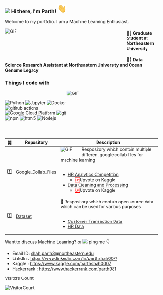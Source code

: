 ### <img src="https://github.com/TheDudeThatCode/TheDudeThatCode/blob/master/Assets/Earth.gif" width="30px"> Hi there, I'm Parth! <img src="https://github.com/ShiviBhatt/IconsRepo/blob/master/Hi.gif" width="30px">

Welcome to my portfolio. I am a Machine Learning Enthusiast.

<img align="left" alt="GIF" src="https://github.com/shahparth0007/shahparth0007/blob/main/maxresdefault.jpg" width="400" height="97" />

#### 👨‍🎓 Graduate Student at Northeastern University

#### 🧑‍💻 Data Science Research Assistant at Northeastern University and Ocean Genome Legacy


<h3>Things I code with</h3> <img align="right" alt="GIF" src="https://camo.githubusercontent.com/1c599fd918f649ead173975ee0cb6ce72c47d2765e2813f608f7282a74407e26/68747470733a2f2f6d656469612e67697068792e636f6d2f6d656469612f38333648694a633770677a7938694e58436e2f67697068792e676966" width="300" height="157" /><br>

<p>
  <img alt="Python" src="https://img.shields.io/badge/-Python-46a2f1?style=flat-square&logo=python&logoColor=white" />
  <img alt="Jupyter" src="https://img.shields.io/badge/-Python-46a2f1?style=flat-square&logo=jupyter&logoColor=white" />
  <img alt="Docker" src="https://img.shields.io/badge/-Docker-46a2f1?style=flat-square&logo=docker&logoColor=white" />
  <img alt="github actions" src="https://img.shields.io/badge/-Github_Actions-2088FF?style=flat-square&logo=github-actions&logoColor=white" />
  <img alt="Google Cloud Platform" src="https://img.shields.io/badge/-Google_Cloud_Platform-1a73e8?style=flat-square&logo=google-cloud&logoColor=white" />
  <img alt="git" src="https://img.shields.io/badge/-Git-F05032?style=flat-square&logo=git&logoColor=white" />
  <img alt="npm" src="https://img.shields.io/badge/-NPM-CB3837?style=flat-square&logo=npm&logoColor=white" />
  <img alt="html5" src="https://img.shields.io/badge/-HTML5-E34F26?style=flat-square&logo=html5&logoColor=white" />
  <img alt="Nodejs" src="https://img.shields.io/badge/-Nodejs-43853d?style=flat-square&logo=Node.js&logoColor=white" />
</p>



|䷛| Repository| Description|
|---|---|---|
|1️⃣|Google_Collab_Files| <img align="left" alt="GIF" src="https://github.com/shahparth0007/shahparth0007/blob/main/googlecollab.png" width="70" height="30" /> Respository which contain multiple different google collab files for machine learning <br><br> <ul><li>[HR Analytics Competition](https://github.com/shahparth0007/Google_Collab_Files/blob/main/HRAnalytics.ipynb)<ul><li><a href = "https://www.kaggle.com/parthshah0007/analytics-vidya-hr-analytics-ipynb" target="_blank" style="color:red;"/>🆙</a>Upvote on Kaggle</li></ul> </li><li>[Data Cleaning and Processing](https://github.com/shahparth0007/Google_Collab_Files/blob/main/ML_Data_Cleaning_Feature_Selection.ipynb)<ul><li><a href = "https://www.kaggle.com/parthshah0007/basic-data-analysis" target="_blank" style="color:red;"/>🆙</a>Upvote on Kaggle </li></ul></li></ul> |
|2️⃣|[Dataset](https://github.com/shahparth0007/Datasets)| 💽  Respository which contain open source data which can be used for various purposes <br><br> <ul><li>[Customer Transaction Data](https://github.com/shahparth0007/Datasets/blob/main/DIWALI_2017_CUSTOMER_DATA_small.csv) </li><li>[HR Data](https://github.com/shahparth0007/Datasets/blob/main/Test_HR_Analytics.csv)</li></ul> |


Want to discuss Machine Leanring? or <img src="https://github.com/shahparth0007/shahparth0007/blob/main/friends.png" width="70px"> ping me 👇
- Email ID: shah.parth3@northeastern.edu
- Linkdln : https://www.linkedin.com/in/parthshah007/
- Kaggle : https://www.kaggle.com/parthshah0007
- Hackerrank : https://www.hackerrank.com/parth981



Visitors Count: 

![VisitorCount](https://profile-counter.glitch.me/{shahparth0007}/count.svg)

